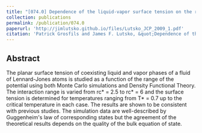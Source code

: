 ```yaml
---
title: "[074.0] Dependence of the liquid-vapor surface tension on the range of interaction: A test of the law of corresponding states"
collection: publications
permalink: /publication/074.0
paperurl: 'http://jimlutsko.github.io/files/Lutsko_JCP_2009_1.pdf'
citation: 'Patrick Grosfils and James F. Lutsko, &quot;Dependence of the liquid-vapor surface tension on the range of interaction: A test of the law of corresponding states&quot;, <i>J. of Chemical Physics</i>, <strong>130</strong>, 54703 (2009)'
---
```

Abstract
---
The planar surface tension of coexisting liquid and vapor phases of a fluid of Lennard-Jones atoms is studied as a function of the range of the potential using both Monte Carlo simulations and Density Functional Theory. The interaction range is varied from rc* = 2.5 to rc* = 6 and the surface tension is determined for temperatures ranging from T* = 0.7 up to the critical temperature in each case. The results are shown to be consistent with previous studies. The simulation data are well-described by Guggenheim&apos;s law of corresponding states but the agreement of the theoretical results depends on the quality of the bulk equation of state.
